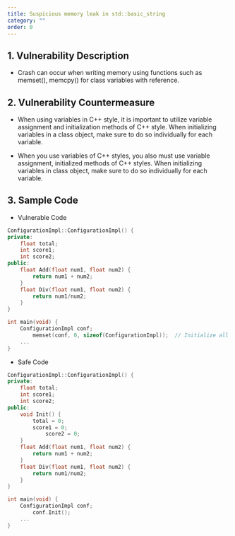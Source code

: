 ```yaml
---
title: Suspicious memory leak in std::basic_string
category: ""
order: 0
---
```


## 1. Vulnerability Description
* Crash can occur when writing memory using functions such as memset(), memcpy() for class variables with reference.


## 2. Vulnerability Countermeasure
* When using variables in C++ style, it is important to utilize variable assignment and initialization methods of C++ style. When initializing variables in a class object, make sure to do so individually for each variable.

* When you use variables of C++ styles, you also must use variable assignment, initialized methods of C++ styles. When initializing variables in class object, make sure to do so individually for each variable.


## 3. Sample Code
* Vulnerable Code

```c++
ConfigurationImpl::ConfigurationImpl() {
private:
	float total;
	int score1;
	int score2;
public:
	float Add(float num1, float num2) {
		return num1 + num2;
	}
	float Div(float num1, float num2) {
		return num1/num2;
	}
}

int main(void) {
	ConfigurationImpl conf;    
        memset(conf, 0, sizeof(ConfigurationImpl));  // Initialize all members to zero.
	...
}
```

* Safe Code

```c++
ConfigurationImpl::ConfigurationImpl() {
private:
	float total;
	int score1;
	int score2;
public:
	void Init() {
		total = 0;
		score1 = 0;
	        score2 = 0;
	}
	float Add(float num1, float num2) {
		return num1 + num2;
	}
	float Div(float num1, float num2) {
		return num1/num2;
	}
}

int main(void) {
	ConfigurationImpl conf;
        conf.Init();
	...
}
```
